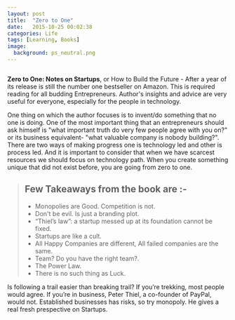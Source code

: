 ```yaml
---
layout: post
title:  "Zero to One"
date:   2015-10-25 00:02:38
categories: Life
tags: [Learning, Books]
image:
  background: ps_neutral.png
---
```

<img src="http://i.imgur.com/5s9xvPY.jpg" alt="">


**Zero to One: Notes on Startups**, or How to Build the Future - After a year of its release is still the number one bestseller on Amazon. This is required reading for all budding Entrepreneurs. Author's insights and advice are very useful for everyone, especially for the people in technology.

One thing on which the author focuses is to invent/do something that no one is doing. One of the most important thing that an entrepreneurs should ask himself is "what important truth do very few people agree with you on?" or its business equivalent- "what valuable company is nobody building?". There are two ways of making progress one is technology led and other is process led. And it is important to consider that when we have scarcest resources we should focus on technology path. When you create something unique that did not exist before, you are going from zero to one.

>**Few Takeaways from the book are :-**
>-
>- Monopolies are Good. Competition is not.
>- Don't be evil. Is just a branding plot.
>- “Thiel’s law”: a startup messed up at its foundation cannot be fixed.
>- Startups are like a cult.
>- All Happy Companies are different, All failed companies are the same.
>- Team? Do you have the right team?.
>- The Power Law.
>- There is no such thing as Luck.

Is following a trail easier than breaking trail? If you’re trekking, most people would agree. If you’re in business, Peter Thiel, a co-founder of PayPal, would not. Established businesses has risks, so try monopoly. He gives a real fresh prespective on Startups.
